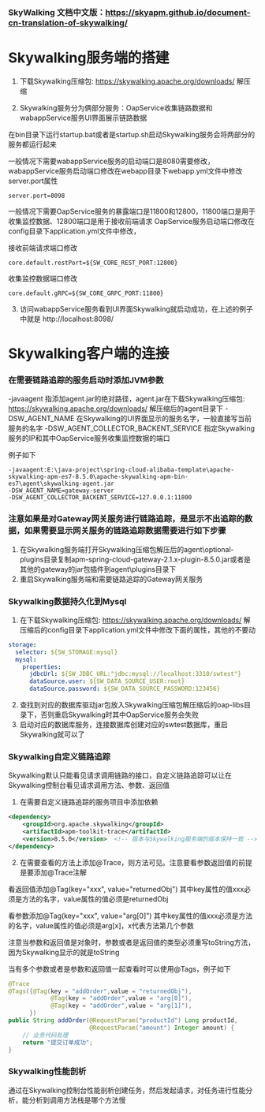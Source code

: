 ### SkyWalking 文档中文版：https://skyapm.github.io/document-cn-translation-of-skywalking/ 
 
# Skywalking服务端的搭建
1. 下载Skywalking压缩包: https://skywalking.apache.org/downloads/ 解压缩

2. Skywalking服务分为俩部分服务：OapService收集链路数据和wabappService服务UI界面展示链路数据

在bin目录下运行startup.bat或者是startup.sh启动Skywalking服务会将两部分的服务都运行起来

一般情况下需要wabappService服务的启动端口是8080需要修改，wabappService服务启动端口修改在webapp目录下webapp.yml文件中修改server.port属性
~~~
server.port=8098
~~~
一般情况下需要OapService服务的暴露端口是11800和12800，11800端口是用于收集监控数据、12800端口是用于接收前端请求
OapService服务启动端口修改在config目录下application.yml文件中修改，

接收前端请求端口修改
~~~
core.default.restPort=${SW_CORE_REST_PORT:12800}
~~~
收集监控数据端口修改
~~~
core.default.gRPC=${SW_CORE_GRPC_PORT:11800}​
~~~

3. 访问wabappService服务看到UI界面Skywalking就启动成功，在上述的例子中就是  http://localhost:8098/

 

# Skywalking客户端的连接

### 在需要链路追踪的服务启动时添加JVM参数
-javaagent 指添加agent.jar的绝对路径，agent.jar在下载Skywalking压缩包: https://skywalking.apache.org/downloads/ 解压缩后的agent目录下
-DSW_AGENT_NAME 在Skywalking的UI界面显示的服务名字，一般直接写当前服务的名字
-DSW_AGENT_COLLECTOR_BACKENT_SERVICE 指定Skywalking服务的IP和其中OapService服务收集监控数据的端口

例子如下
~~~
-javaagent:E:\java-project\spring-cloud-alibaba-template\apache-skywalking-apm-es7-8.5.0\apache-skywalking-apm-bin-es7\agent\skywalking-agent.jar
-DSW_AGENT_NAME=gateway-server
-DSW_AGENT_COLLECTOR_BACKENT_SERVICE=127.0.0.1:11800
~~~
 

### 注意如果是对Gateway网关服务进行链路追踪，是显示不出追踪的数据，如果需要显示网关服务的链路追踪数据需要进行如下步骤
1. 在Skywalking服务端打开Skywalking压缩包解压后的agent\optional-plugins目录复制apm-spring-cloud-gateway-2.1.x-plugin-8.5.0.jar或者是其他的gateway的jar包插件到agent\plugins目录下
2. 重启Skywalking服务端和需要链路追踪的Gateway网关服务

 

### Skywalking数据持久化到Mysql
1. 在下载Skywalking压缩包: https://skywalking.apache.org/downloads/ 解压缩后的config目录下application.yml文件中修改下面的属性，其他的不要动
~~~yml
storage:
  selector: ${SW_STORAGE:mysql}
  mysql:
    properties:
      jdbcUrl: ${SW_JDBC_URL:"jdbc:mysql://localhost:3310/swtest"}
      dataSource.user: ${SW_DATA_SOURCE_USER:root}
      dataSource.password: ${SW_DATA_SOURCE_PASSWORD:123456}
~~~
2. 查找到对应的数据库驱动jar包放入Skywalking压缩包解压缩后的oap-libs目录下，否则重启Skywalking时其中OapService服务会失败
3. 启动对应的数据库服务，连接数据库创建对应的swtest数据库，重启Skywalking就可以了



### Skywalking自定义链路追踪
Skywalking默认只能看见请求调用链路的接口，自定义链路追踪可以让在Skywalking控制台看见请求调用方法、参数、返回值

1. 在需要自定义链路追踪的服务项目中添加依赖
~~~xml
<dependency>
    <groupId>org.apache.skywalking</groupId>
    <artifactId>apm-toolkit-trace</artifactId>
    <version>8.5.0</version>  <!-- 版本与Skywalking服务端的版本保持一致 -->
</dependency>
~~~
2. 在需要查看的方法上添加@Trace，则方法可见。注意要看参数返回值的前提是要添加@Trace注解

看返回值添加@Tag(key="xxx", value="returnedObj")  其中key属性的值xxx必须是方法的名字，value属性的值必须是returnedObj

看参数添加@Tag(key="xxx", value="arg[0]") 其中key属性的值xxx必须是方法的名字，value属性的值必须是arg[x]，x代表方法第几个参数

注意当参数和返回值是对象时，参数或者是返回值的类型必须重写toString方法，因为Skywalking显示的就是toString

当有多个参数或者是参数和返回值一起查看时可以使用@Tags，例子如下

~~~java
@Trace
@Tags({@Tag(key = "addOrder",value = "returnedObj"),
            @Tag(key = "addOrder",value = "arg[0]"),
            @Tag(key = "addOrder",value = "arg[1]"),
      })
public String addOrder(@RequestParam("productId") Long productId,
                       @RequestParam("amount") Integer amount) {
    // 业务代码处理
    return "提交订单成功";
}
~~~
 

### Skywalking性能剖析
通过在Skywalking控制台性能剖析创建任务，然后发起请求，对任务进行性能分析，能分析到调用方法栈是哪个方法慢
